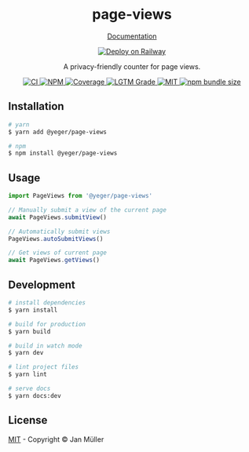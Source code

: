 <h1 align="center">page-views</h1>

<p align="center">
  <a href="https://page-views.yeger.eu">
    Documentation
  </a>
</p>

<p align="center">
  <a href="https://railway.app/new/template/ZbP0ks?referralCode=FzqVFW">
    <img alt="Deploy on Railway" src="https://railway.app/button.svg">
  </a>
</p>

<p align="center">
  A privacy-friendly counter for page views.
</p>

<p align="center">
  <a href="https://github.com/DerYeger/page-views/actions/workflows/ci.yml">
    <img alt="CI" src="https://img.shields.io/github/workflow/status/DerYeger/page-views/CI?label=ci&logo=github&color=#4DC71F">
  </a>
  <a href="https://www.npmjs.com/package/@yeger/page-views">
    <img alt="NPM" src="https://img.shields.io/npm/v/@yeger/page-views?logo=npm">
  </a>
  <a href="https://codecov.io/gh/DerYeger/page-views">
    <img alt="Coverage" src="https://codecov.io/gh/DerYeger/page-views/branch/master/graph/badge.svg?token=p35W6u2noe">
  </a>
  <a href="https://lgtm.com/projects/g/DerYeger/page-views">
    <img alt="LGTM Grade" src="https://img.shields.io/lgtm/grade/javascript/github/DerYeger/page-views?logo=lgtm">
  </a>
  <a href="https://opensource.org/licenses/MIT">
    <img alt="MIT" src="https://img.shields.io/npm/l/page-views?color=%234DC71F">
  </a>
  <a href="https://bundlephobia.com/package/@yeger/page-views">
    <img alt="npm bundle size" src="https://img.shields.io/bundlephobia/minzip/@yeger/page-views">
  </a>
</p>

## Installation

```bash
# yarn
$ yarn add @yeger/page-views

# npm
$ npm install @yeger/page-views
```

## Usage

```typescript
import PageViews from '@yeger/page-views'

// Manually submit a view of the current page
await PageViews.submitView()

// Automatically submit views
PageViews.autoSubmitViews()

// Get views of current page
await PageViews.getViews()
```

## Development

```bash
# install dependencies
$ yarn install

# build for production
$ yarn build

# build in watch mode
$ yarn dev

# lint project files
$ yarn lint

# serve docs
$ yarn docs:dev
```

## License

[MIT](./LICENSE) - Copyright &copy; Jan Müller
